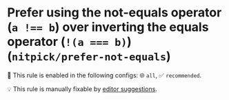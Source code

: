 # Prefer using the not-equals operator (`a !== b`) over inverting the equals operator (`!(a === b)`) (`nitpick/prefer-not-equals`)

💼 This rule is enabled in the following configs: 🌐 `all`, ✅ `recommended`.

💡 This rule is manually fixable by [editor suggestions](https://eslint.org/docs/latest/use/core-concepts#rule-suggestions).

<!-- end auto-generated rule header -->

